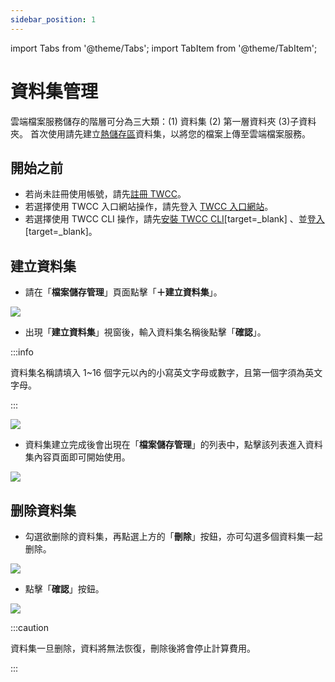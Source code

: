```yaml
---
sidebar_position: 1
---
```


import Tabs from '@theme/Tabs';
import TabItem from '@theme/TabItem';

# 資料集管理

雲端檔案服務儲存的階層可分為三大類：(1) 資料集 (2) 第一層資料夾 (3)子資料夾。
首次使用請先建立[熱儲存區](https://man.twcc.ai/@twccdocs/concept-cfs-hot-and-cold-zh)資料集，以將您的檔案上傳至雲端檔案服務。

## 開始之前

- 若尚未註冊使用帳號，請先[註冊 TWCC](https://www.twcc.ai/)。
- 若選擇使用 TWCC 入口網站操作，請先登入 [TWCC 入口網站](https://www.twcc.ai/)。
- 若選擇使用 TWCC CLI 操作，請先[安裝 TWCC CLI](https://man.twcc.ai/@twccdocs/doc-cli-main-zh/https%3A%2F%2Fman.twcc.ai%2F%40twccdocs%2Fguide-cli-install-linux-zh)[target=_blank] 、並[登入](https://man.twcc.ai/@twccdocs/doc-cli-main-zh/https%3A%2F%2Fman.twcc.ai%2F%40twccdocs%2Fguide-cli-signin-zh)[target=_blank]。

## 建立資料集


* 請在「**檔案儲存管理**」頁面點擊「**＋建立資料集**」。

![](https://cos.twcc.ai/SYS-MANUAL/uploads/upload_a3a55a2722d9892af217baea915100fa.png)


* 出現「**建立資料集**」視窗後，輸入資料集名稱後點擊「**確認**」。

:::info

資料集名稱請填入 1~16 個字元以內的小寫英文字母或數字，且第一個字須為英文字母。

:::

![](https://cos.twcc.ai/SYS-MANUAL/uploads/upload_93e58e0110b78bc573f5a09f3682a9db.png)

* 資料集建立完成後會出現在「**檔案儲存管理**」的列表中，點擊該列表進入資料集內容頁面即可開始使用。

![](https://cos.twcc.ai/SYS-MANUAL/uploads/upload_2c453d058d136d110f1c9489a8e94408.png)


## 删除資料集


* 勾選欲删除的資料集，再點選上方的「**刪除**」按鈕，亦可勾選多個資料集一起删除。

![](https://cos.twcc.ai/SYS-MANUAL/uploads/upload_5fc0a31f1f0b557438e805cc26618777.png)

* 點擊「**確認**」按鈕。

![](https://cos.twcc.ai/SYS-MANUAL/uploads/upload_398409bf3687ab6faabb2f99e88c9a10.png)

:::caution

資料集一旦删除，資料將無法恢復，刪除後將會停止計算費用。

:::
